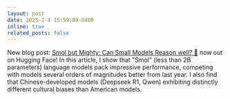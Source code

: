 ```yaml
---
layout: post
date: 2025-2-4 15:59:00-0400
inline: true
related_posts: false
---
```


New blog post: [Smol but Mighty: Can Small Models Reason well? 🤔](https://huggingface.co/blog/evijit/smollm-deepseek-bias-eval) now out on Hugging Face! In this article, I show that "Smol" (less than 2B parameters) language models pack impressive performance, competing with models several orders of magnitudes better from last year. I also find that Chinese-developed models (Deepseek R1, Qwen) exhibiting distinctly different cultural biases than American models.
